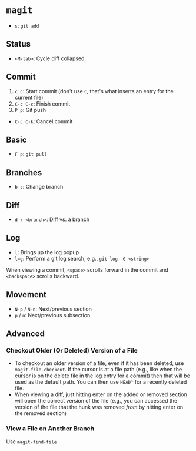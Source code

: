 # `magit`

* `s`: `git add`

## Status

* `<M-tab>`: Cycle diff collapsed

## Commit

1. `c c`: Start commit (don't use `C`, that's what inserts an entry for the current file)
2. `C-c C-c`: Finish commit
3. `P p`: Git push

* `C-c C-k`: Cancel commit

## Basic

* `F p`: `git pull`

## Branches

* `b c`: Change branch

## Diff

* `d r <branch>`: Diff vs. a branch

## Log

* `l`: Brings up the log popup
* `l=g`: Perform a git log search, e.g., `git log -G <string>`

When viewing a commit, `<space>` scrolls forward in the commit and `<backspace>` scrolls backward.

## Movement

- `N-p` / `N-n`: Next/previous section
- `p` / `n`: Next/previous subsection

## Advanced

### Checkout Older (Or Deleted) Version of a File

- To checkout an older version of a file, even if it has been deleted, use `magit-file-checkout`. If the cursor is at a file path (e.g., like when the cursor is on the delete file in the log entry for a commit) then that will be used as the default path. You can then use `HEAD^` for a recently deleted file.
- When viewing a diff, just hitting enter on the added or removed section will open the correct version of the file (e.g., you can accessed the version of the file that the hunk was removed *from* by hitting enter on the removed section)

### View a File on Another Branch

Use `magit-find-file`
